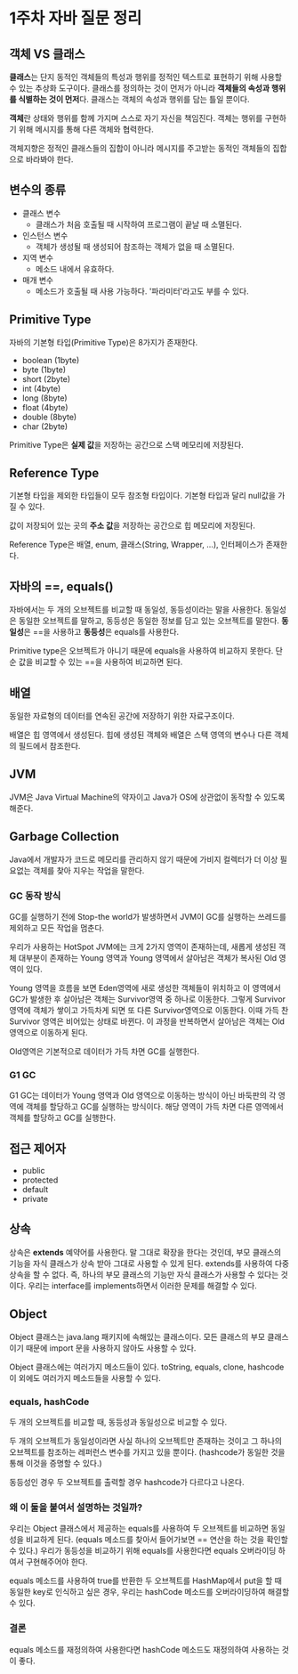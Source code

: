 # 1주차 자바 질문 정리

## 객체 VS 클래스

**클래스**는 단지 동적인 객체들의 특성과 행위를 정적인 텍스트로 표현하기 위해 사용할 수 있는 추상화 도구이다. 클래스를 정의하는 것이 먼저가 아니라 **객체들의 속성과 행위를 식별하는 것이 먼저**다. 클래스는 객체의 속성과 행위를 담는 틀일 뿐이다.

**객체**란 상태와 행위를 함께 가지며 스스로 자기 자신을 책임진다. 객체는 행위를 구현하기 위해 메시지를 통해 다른 객체와 협력한다.

객체지향은 정적인 클래스들의 집합이 아니라 메시지를 주고받는 동적인 객체들의 집합으로 바라봐야 한다.

## 변수의 종류

- 클래스 변수
    - 클래스가 처음 호출될 때 시작하여 프로그램이 끝날 때 소멸된다.
- 인스턴스 변수
    - 객체가 생성될 때 생성되어 참조하는 객체가 없을 때 소멸된다.
- 지역 변수
    - 메소드 내에서 유효하다.
- 매개 변수
    - 메소드가 호출될 때 사용 가능하다. '파라미터'라고도 부를 수 있다.

## Primitive Type

자바의 기본형 타입(Primitive Type)은 8가지가 존재한다.
- boolean (1byte)
- byte (1byte)
- short (2byte)
- int (4byte)
- long (8byte)
- float (4byte)
- double (8byte)
- char (2byte)

Primitive Type은 **실제 값**을 저장하는 공간으로 스택 메모리에 저장된다. 


## Reference Type

기본형 타입을 제외한 타입들이 모두 참조형 타입이다. 기본형 타입과 달리 null값을 가질 수 있다.

값이 저장되어 있는 곳의 **주소 값**을 저장하는 공간으로 힙 메모리에 저장된다.

Reference Type은 배열, enum, 클래스(String, Wrapper, ...), 인터페이스가 존재한다.

## 자바의 ==, equals()

자바에서는 두 개의 오브젝트를 비교할 때 동일성, 동등성이라는 말을 사용한다. 동일성은 동일한 오브젝트를 말하고, 동등성은 동일한 정보를 담고 있는 오브젝트를 말한다.
**동일성**은 ==을 사용하고 **동등성**은 equals를 사용한다.

Primitive type은 오브젝트가 아니기 때문에 equals을 사용하여 비교하지 못한다. 단순 값을 비교할 수 있는 ==을 사용하여 비교하면 된다.

## 배열
동일한 자료형의 데이터를 연속된 공간에 저장하기 위한 자료구조이다. 

배열은 힙 영역에서 생성된다. 힙에 생성된 객체와 배열은 스택 영역의 변수나 다른 객체의 필드에서 참조한다.

## JVM
JVM은 Java Virtual Machine의 약자이고 Java가 OS에 상관없이 동작할 수 있도록 해준다.

## Garbage Collection

Java에서 개발자가 코드로 메모리를 관리하지 않기 때문에 가비지 컬렉터가 더 이상 필요없는 객체를 찾아 지우는 작업을 말한다. 

### GC 동작 방식

GC를 실행하기 전에 Stop-the world가 발생하면서 JVM이 GC를 실행하는 쓰레드를 제외하고 모든 작업을 멈춘다.

우리가 사용하는 HotSpot JVM에는 크게 2가지 영역이 존재하는데, 새롭게 생성된 객체 대부분이 존재하는 Young 영역과 Young 영역에서 살아남은 객체가 복사된 Old 영역이 있다. 

Young 영역을 흐름을 보면 Eden영역에 새로 생성한 객체들이 위치하고 이 영역에서 GC가 발생한 후 살아남은 객체는 Survivor영역 중 하나로 이동한다. 그렇게 Survivor영역에 객체가 쌓이고 가득차게 되면 또 다른 Survivor영역으로 이동한다. 이때 가득 찬 Survivor 영역은 비어있는 상태로 바뀐다. 이 과정을 반복하면서 살아남은 객체는 Old 영역으로 이동하게 된다.

Old영역은 기본적으로 데이터가 가득 차면 GC를 실행한다. 

### G1 GC

G1 GC는 데이터가 Young 영역과 Old 영역으로 이동하는 방식이 아닌 바둑판의 각 영역에 객체를 할당하고 GC를 실행하는 방식이다. 해당 영역이 가득 차면 다른 영역에서 객체를 할당하고 GC를 실행한다.

## 접근 제어자

- public
- protected
- default
- private

## 상속 

상속은 **extends** 예약어를 사용한다. 말 그대로 확장을 한다는 것인데, 부모 클래스의 기능을 자식 클래스가 상속 받아 그대로 사용할 수 있게 된다. extends를 사용하여 다중 상속을 할 수 없다. 즉, 하나의 부모 클래스의 기능만 자식 클래스가 사용할 수 있다는 것이다. 우리는 interface를 implements하면서 이러한 문제를 해결할 수 있다.

## Object

Object 클래스는 java.lang 패키지에 속해있는 클래스이다.
모든 클래스의 부모 클래스이기 때문에 import 문을 사용하지 않아도 사용할 수 있다.

Object 클래스에는 여러가지 메소드들이 있다.
toString, equals, clone, hashcode 이 외에도 여러가지 메소드들을 사용할 수 있다.

### equals, hashCode

두 개의 오브젝트를 비교할 때, 동등성과 동일성으로 비교할 수 있다. 

두 개의 오브젝트가 동일성이라면 사실 하나의 오브젝트만 존재하는 것이고 그 하나의 오브젝트를 참조하는 레퍼런스 변수를 가지고 있을 뿐이다. (hashcode가 동일한 것을 통해 이것을 증명할 수 있다.)

동등성인 경우 두 오브젝트를 출력할 경우 hashcode가 다르다고 나온다. 

### 왜 이 둘을 붙여서 설명하는 것일까?

우리는 Object 클래스에서 제공하는 equals를 사용하여 두 오브젝트를 비교하면 동일성을 비교하게 된다. (equals 메소드를 찾아서 들어가보면 == 연산을 하는 것을 확인할 수 있다.)
우리가 동등성을 비교하기 위해 equals를 사용한다면 equals 오버라이딩 하여서 구현해주어야 한다. 

equals 메소드를 사용하여 true를 반환한 두 오브젝트를 HashMap에서 put을 할 때 동일한 key로 인식하고 싶은 경우, 우리는 hashCode 메소드를 오버라이딩하여 해결할 수 있다.

### 결론

equals 메소드를 재정의하여 사용한다면 hashCode 메소드도 재정의하여 사용하는 것이 좋다.